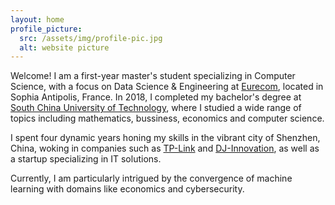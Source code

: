 ```yaml
---
layout: home
profile_picture:
  src: /assets/img/profile-pic.jpg
  alt: website picture
---
```


<p>
  Welcome! I am a first-year master's student specializing in Computer Science, with a focus on Data Science & Engineering at <a href="https://www.eurecom.fr/">Eurecom</a>, located in Sophia Antipolis, France. In 2018, I completed my bachelor's degree at <a href="https://www.scut.edu.cn/en/">South China University of Technology</a>, where I studied a wide range of topics including mathematics, bussiness, economics and computer science. 
</p>

<p>
  I spent four dynamic years honing my skills in the vibrant city of Shenzhen, China, woking in companies such as <a href="https://www.tp-link.com/en/">TP-Link</a> and <a href="https://www.dji.com/en">DJ-Innovation</a>, as well as a startup specializing in IT solutions. 
</p>

<p>
  Currently, I am particularly intrigued by the convergence of machine learning with domains like economics and cybersecurity.
</p>
